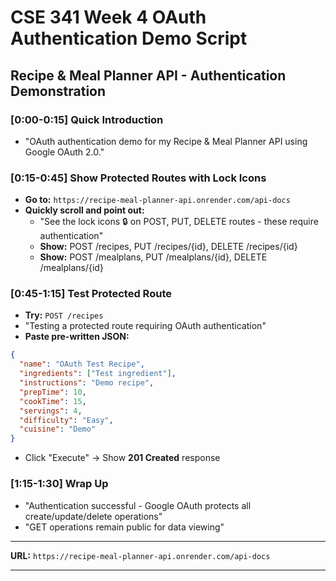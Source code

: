 # CSE 341 Week 4 OAuth Authentication Demo Script

## Recipe & Meal Planner API - Authentication Demonstration

### **[0:00-0:15] Quick Introduction**

- "OAuth authentication demo for my Recipe & Meal Planner API using Google OAuth 2.0."

### **[0:15-0:45] Show Protected Routes with Lock Icons**

- **Go to:** `https://recipe-meal-planner-api.onrender.com/api-docs`
- **Quickly scroll and point out:**
  - "See the lock icons 🔒 on POST, PUT, DELETE routes - these require authentication"
  - **Show:** POST /recipes, PUT /recipes/{id}, DELETE /recipes/{id}
  - **Show:** POST /mealplans, PUT /mealplans/{id}, DELETE /mealplans/{id}

### **[0:45-1:15] Test Protected Route**

- **Try:** `POST /recipes`
- "Testing a protected route requiring OAuth authentication"
- **Paste pre-written JSON:**

```json
{
  "name": "OAuth Test Recipe",
  "ingredients": ["Test ingredient"],
  "instructions": "Demo recipe",
  "prepTime": 10,
  "cookTime": 15,
  "servings": 4,
  "difficulty": "Easy",
  "cuisine": "Demo"
}
```

- Click "Execute" → Show **201 Created** response

### **[1:15-1:30] Wrap Up**

- "Authentication successful - Google OAuth protects all create/update/delete operations"
- "GET operations remain public for data viewing"

---

**URL:** `https://recipe-meal-planner-api.onrender.com/api-docs`

---
